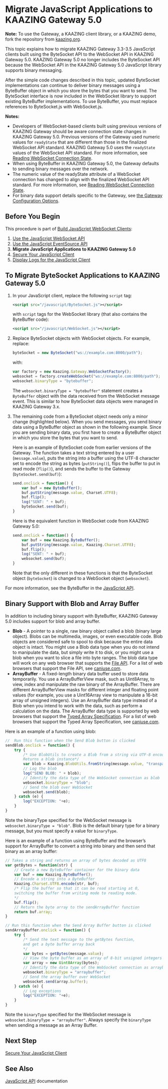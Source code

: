Migrate JavaScript Applications to KAAZING Gateway 5.0
==========================================================================

**Note:** To use the Gateway, a KAAZING client library, or a KAAZING demo, fork the repository from [kaazing.org](http://kaazing.org).

This topic explains how to migrate KAAZING Gateway 3.3-3.5 JavaScript clients built using the ByteSocket API to the WebSocket API in KAAZING Gateway 5.0. KAAZING Gateway 5.0 no longer includes the ByteSocket API because the WebSocket API in the KAAZING Gateway 5.0 JavaScript library supports binary messaging.

After the simple code changes described in this topic, updated ByteSocket implementations can continue to deliver binary messages using a ByteBuffer object in which you store the bytes that you want to send. The ByteSocket interface is now included in the WebSocket library to support existing ByteBuffer implementations. To use ByteBuffer, you must replace references to ByteSocket.js with WebSocket.js.

**Notes:**
 
-   Developers of WebSocket-based clients built using previous versions of KAAZING Gateway should be aware connection state changes in KAAZING Gateway 5.0. Previous versions of the Gateway used numeric values for `readyState` that are different than those in the finalized WebSocket API standard. KAAZING Gateway 5.0 uses the `readyState` values of the WebSocket API standard. For more information, see [Reading WebSocket Connection State](../dev-general/c_general_client_information.md).
-   When using ByteBuffer in KAAZING Gateway 5.0, the Gateway defaults to sending binary messages over the network.
-   The numeric value of the readyState attribute of a WebSocket connection has changed to align with the finalized WebSocket API standard. For more information, see [Reading WebSocket Connection State](../dev-general/c_general_client_information.md).
-   For binary data support details specific to the Gateway, see [the Gateway Configuration Options](../dev-general/c_general_client_information.md).

Before You Begin
----------------

This procedure is part of [Build JavaScript WebSocket Clients](o_dev_js.md):

1.  [Use the JavaScript WebSocket API](p_dev_js_websocket.md)
2.  [Use the JavaScript EventSource API](p_dev_js_eventsource.md)
3.  **Migrate JavaScript Applications to KAAZING Gateway 5.0**
4.  [Secure Your JavaScript Client](p_dev_js_secure.md)
5.  [Display Logs for the JavaScript Client](p_clientlogging_js.md)

To Migrate ByteSocket Applications to KAAZING Gateway 5.0
---------------------------------------------------------

1.  In your JavaScript client, replace the following `script` tag:

    ``` xml
    <script src="/javascript/ByteSocket.js"></script>
    ```

    with `script` tags for the WebSocket library (that also contains the ByteBuffer code):

    ``` xml
    <script src="/javascript/WebSocket.js"></script>
    ```

2.  Replace ByteSocket objects with WebSocket objects. For example, replace:

    ``` js
    byteSocket = new ByteSocket("ws://example.com:8000/path");
    ```

    with:

    ``` js
    var factory = new Kaazing.Gateway.WebSocketFactory();
    websocket = factory.createWebSocket("ws://example.com:8000/path");
    websocket.binaryType = "bytebuffer";
    ```

    The `websocket.binaryType = "bytebuffer"` statement creates a `ByteBuffer` object with the data received from the WebSocket message event. This is similar to how ByteSocket data objects were managed in KAAZING Gateway 3.x.

3.  The remaining code from a ByteSocket object needs only a minor change (highlighted below). When you send messages, you send binary data using a ByteBuffer object as shown in the following example. Since you are sending binary data, you first have to create a ByteBuffer object in which you store the bytes that you want to send.

    Here is an example of ByteSocket code from earlier versions of the Gateway. The function takes a text string entered by a user (`message.value`), puts the string into a buffer using the UTF-8 character set to encode the string as bytes (`putString()`), flips the buffer to put in read mode (`flip()`), and sends the buffer to the Gateway (`byteSocket.send(buf)`):

    ``` js
    send.onclick = function() {
        var buf = new ByteBuffer();
        buf.putString(message.value, Charset.UTF8);
        buf.flip();
        log("SENT: " + buf);
        byteSocket.send(buf);
    }
    ```

    Here is the equivalent function in WebSocket code from KAAZING Gateway 5.0:

    ``` js
    send.onclick = function() {
        var buf = new Kaazing.ByteBuffer();
        buf.putString(message.value, Kaazing.Charset.UTF8);
        buf.flip();
        log("SENT: " + buf);
        websocket.send(buf);
    }
    ```

    Note that the only different in these functions is that the ByteSocket object (`byteSocket`) is changed to a WebSocket object (`websocket`).

For more information, see the ByteBuffer in the [JavaScript API](http://tech.kaazing.com/documentation/gateway/4.0/apidoc/client/javascript/gateway/index.html).

Binary Support with Blob and Array Buffer
-----------------------------------------

In addition to including binary support with ByteBuffer, KAAZING Gateway 5.0 includes support for blob and array buffer.

-   **Blob** - A pointer to a single, raw binary object called a blob (binary large object). Blobs can be multimedia, images, or even executable code. Blob objects are considered safe to spool to disk because the entire data object is intact. You might use a Blob data type when you do not intend to manipulate the data, but simply write it to disk, or you might use a blob when you want to slice a file into byte ranges. The blob data type will work on any web browser that supports the [File API](http://www.w3.org/TR/FileAPI/ "File API"). For a list of web browsers that support the File API, see [caniuse.com](http://caniuse.com/#feat=fileapi).
-   **ArrayBuffer** - A fixed-length binary data buffer used to store data temporarily. You use a ArrayBufferView mask, such as Uint8Array, to view, index and manipulate the raw binary of the ArrayBuffer. There are different ArrayBufferView masks for different integer and floating point values (for example, you use a Uint16Array view to manipulate a 16-bit array of unsigned integers).
    Use an ArrayBuffer data type instead of a Blob when you intend to work with the data, such as perform a calculation on the data. The ArrayBuffer data type is supported by web browsers that support the [Typed Array Specification](https://www.khronos.org/registry/typedarray/specs/latest/#7). For a list of web browsers that support the Typed Array Specification, see [caniuse.com](http://caniuse.com/#feat=typedarrays).

Here is an example of a function using blob:

``` js
//  Run this function when the Send Blob button is clicked
sendBlob.onclick = function() {
    try {
        /* Use BlobUtils to create a Blob from a string via UTF-8 encoding. 
        Returns a blob instance*/
        var blob = Kaazing.BlobUtils.fromString(message.value, "transparent");
        // Log the blob
        log("SEND BLOB: " + blob);
        // Identify the data type of the WebSocket connection as blob
        websocket.binaryType = "blob";
        // Send the blob over WebSocket
        websocket.send(blob);
    } catch (e) {
        log("EXCEPTION: "+e);
    }
}
```

Note the binaryType specified for the WebSocket message is `websocket.binaryType = "blob"`. Blob is the default binary type for a binary message, but you must specify a value for `binaryType`.

Here is an example of a function using ByteBuffer and the browser’s support for ArrayBuffer to convert a string into binary and then send that binary as an array buffer:

``` js
// Takes a string and returns an array of bytes decoded as UTF8
var getBytes = function(str) {
    // Create a new ByteBuffer container for the binary data
    var buf = new Kaazing.ByteBuffer();
    // Encode a string into a ByteBuffer
    Kaazing.Charset.UTF8.encode(str, buf);
    /* Flip the buffer so that it can be read starting at 0,
    switching the buffer from writing mode to reading mode.
    */
    buf.flip();
    // Return the byte array to the sendArrayBuffer function
    return buf.array;
}

// Run this function when the Send Array Buffer button is clicked
sendArrayBuffer.onclick = function() {
    try {
        /* Send the text message to the getBytes function,
        and get a byte buffer array back
        */
        var bytes = getBytes(message.value);
        // View the byte buffer as an array of 8-bit unsigned integers
        var array = new Uint8Array(bytes);
        // Identify the data type of the WebSocket connection as arraybuffer
        websocket.binaryType = "arraybuffer";
        // Send the array buffer over WebSocket
        websocket.send(array.buffer);
    } catch (e) {
        // Log exceptions
        log("EXCEPTION: "+e);
    }
}
```

Note the `binaryType` specified for the WebSocket message is `websocket.binaryType = "arraybuffer"`. Always specify the `binaryType` when sending a message as an Array Buffer.

Next Step
---------

[Secure Your JavaScript Client](p_dev_js_secure.md)

See Also
--------

[JavaScript API](../apidoc/client/javascript/gateway/WebSocket.md) documentation



